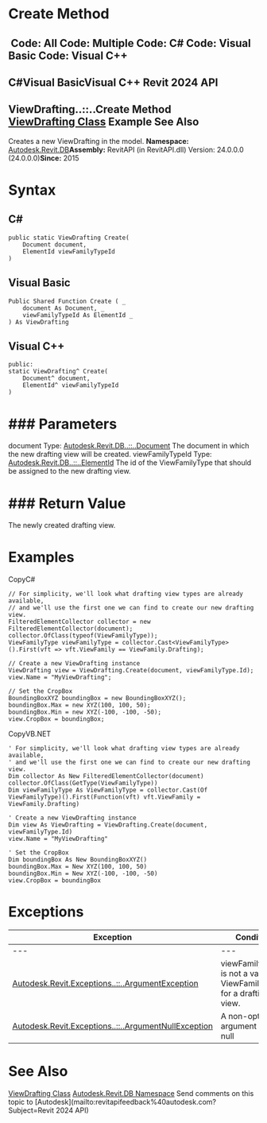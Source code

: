 # Create Method

﻿
 Code: All Code: Multiple Code: C# Code: Visual Basic Code: Visual C++   
---  
C#Visual BasicVisual C++
Revit 2024 API  
---  
ViewDrafting..::..Create Method   
[ViewDrafting Class](d0876cac-a93b-b89c-fa30-bcc14ab9d7f0.md "ViewDrafting Class") Example See Also  
---  
Creates a new ViewDrafting in the model. 
**Namespace:** [Autodesk.Revit.DB](87546ba7-461b-c646-cbb1-2cb8f5bff8b2.md "Autodesk.Revit.DB Namespace")**Assembly:** RevitAPI (in RevitAPI.dll) Version: 24.0.0.0 (24.0.0.0)**Since:** 2015 
# Syntax
C#  
---  
```text
public static ViewDrafting Create(
	Document document,
	ElementId viewFamilyTypeId
)
```
  
Visual Basic  
---  
```text
Public Shared Function Create ( _
	document As Document, _
	viewFamilyTypeId As ElementId _
) As ViewDrafting
```
  
Visual C++  
---  
```text
public:
static ViewDrafting^ Create(
	Document^ document, 
	ElementId^ viewFamilyTypeId
)
```
  
# ### Parameters
document
    Type: [Autodesk.Revit.DB..::..Document](db03274b-a107-aa32-9034-f3e0df4bb1ec.md "Document Class") The document in which the new drafting view will be created. 
viewFamilyTypeId
    Type: [Autodesk.Revit.DB..::..ElementId](44f3f7b1-3229-3404-93c9-dc5e70337dd6.md "ElementId Class") The id of the ViewFamilyType that should be assigned to the new drafting view. 
# ### Return Value
The newly created drafting view. 
# Examples
CopyC#
```text
// For simplicity, we'll look what drafting view types are already available,
// and we'll use the first one we can find to create our new drafting view.
FilteredElementCollector collector = new FilteredElementCollector(document);
collector.OfClass(typeof(ViewFamilyType));
ViewFamilyType viewFamilyType = collector.Cast<ViewFamilyType>().First(vft => vft.ViewFamily == ViewFamily.Drafting);

// Create a new ViewDrafting instance
ViewDrafting view = ViewDrafting.Create(document, viewFamilyType.Id); 
view.Name = "MyViewDrafting";

// Set the CropBox
BoundingBoxXYZ boundingBox = new BoundingBoxXYZ();
boundingBox.Max = new XYZ(100, 100, 50);
boundingBox.Min = new XYZ(-100, -100, -50);
view.CropBox = boundingBox;
```

CopyVB.NET
```text
' For simplicity, we'll look what drafting view types are already available,
' and we'll use the first one we can find to create our new drafting view.
Dim collector As New FilteredElementCollector(document)
collector.OfClass(GetType(ViewFamilyType))
Dim viewFamilyType As ViewFamilyType = collector.Cast(Of ViewFamilyType)().First(Function(vft) vft.ViewFamily = ViewFamily.Drafting)

' Create a new ViewDrafting instance
Dim view As ViewDrafting = ViewDrafting.Create(document, viewFamilyType.Id)
view.Name = "MyViewDrafting"

' Set the CropBox
Dim boundingBox As New BoundingBoxXYZ()
boundingBox.Max = New XYZ(100, 100, 50)
boundingBox.Min = New XYZ(-100, -100, -50)
view.CropBox = boundingBox
```

# Exceptions
| Exception | Condition |
| --- | --- |
| --- | --- |
| [Autodesk.Revit.Exceptions..::..ArgumentException](2e6e4206-97a8-dd4b-df5d-4269f4bb6088.md "ArgumentException Class") | viewFamilyTypeId is not a valid ViewFamilyType for a drafting view. |
| [Autodesk.Revit.Exceptions..::..ArgumentNullException](631e1424-60f4-929b-4e52-dda9dcd26316.md "ArgumentNullException Class") | A non-optional argument was null |

# See Also
[ViewDrafting Class](d0876cac-a93b-b89c-fa30-bcc14ab9d7f0.md "ViewDrafting Class")
[Autodesk.Revit.DB Namespace](87546ba7-461b-c646-cbb1-2cb8f5bff8b2.md "Autodesk.Revit.DB Namespace")
Send comments on this topic to [Autodesk](mailto:revitapifeedback%40autodesk.com?Subject=Revit 2024 API)